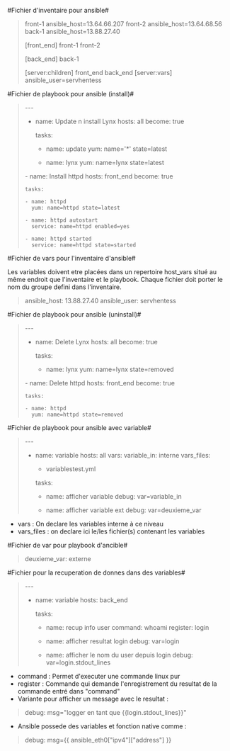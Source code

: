 #Fichier d'inventaire pour ansible#

>	front-1 ansible_host=13.64.66.207
>	front-2 ansible_host=13.64.68.56
>	back-1 ansible_host=13.88.27.40
>
>	[front_end]
>	front-1
>	front-2
>
>	[back_end]
>	back-1
>
>	[server:children]
>	front_end
>	back_end
>	[server:vars]
>	ansible_user=servhentess


#Fichier de playbook pour ansible (install)#
	
>	\-\-\-
>	- name: Update n install Lynx
>	  hosts: all
>	  become: true
>
>	  tasks:
>
>	  - name: update
>	    yum: name='*' state=latest
>
>	  - name: lynx
>	    yum: name=lynx state=latest
>
>	\- name: Install httpd
>	  hosts: front_end
>	  become: true
>
>	  tasks:
>
>	  - name: httpd
>	    yum: name=httpd state=latest
>
>	  - name: httpd autostart
>	    service: name=httpd enabled=yes
>
>	  - name: httpd started
>	    service: name=httpd state=started


#Fichier de vars pour l'inventaire d'ansible#

Les variables doivent etre placées dans un repertoire host_vars situé au même endroit que l'inventaire et le playbook. Chaque fichier doit porter le nom du groupe defini dans l'inventaire.

>	ansible_host: 13.88.27.40
>	ansible_user: servhentess


#Fichier de playbook pour ansible (uninstall)#

>	\-\-\-
>	- name: Delete Lynx
>	  hosts: all
>	  become: true
>
>	  tasks:
>
>	  - name: lynx
>	    yum: name=lynx state=removed
>
>	\- name: Delete httpd
>	  hosts: front_end
>	  become: true
>
>	  tasks:
>
>	  - name: httpd
>	    yum: name=httpd state=removed


#Fichier de playbook pour ansible avec variable#

>	\-\-\-
>	- name: variable
>	  hosts: all
>	  vars:
>	    variable_in: interne
>	  vars_files:
>	    - variablestest.yml
>
>	  tasks:
>
>	  - name: afficher variable
>	    debug: var=variable_in
>
>	  - name: afficher variable ext
>	    debug: var=deuxieme_var

* vars : On declare les variables interne à ce niveau
* vars_files : on declare ici le/les fichier(s) contenant les variables

#Fichier de var pour playbook d'ancible#

>	deuxieme_var: externe


#Fichier pour la recuperation de donnes dans des variables#

>	\-\-\-
>	- name: variable
>	  hosts: back_end
>
>	  tasks:
>
>	  - name: recup info user
>	    command: whoami
>	    register: login
>
>	  - name: afficher resultat login
>	    debug: var=login
>
>	  - name: afficher le nom du user depuis login
>	    debug: var=login.stdout_lines

* command : Permet d'executer une commande linux pur
* register : Commande qui demande l'enregistrement du resultat de la commande entré dans "command"
* Variante pour afficher un message avec le resultat :

>	debug: msg="logger en tant que {{login.stdout_lines}}"

* Ansible possede des variables et fonction native comme :

>	debug: msg={{ ansible_eth0["ipv4"]["address"] }}